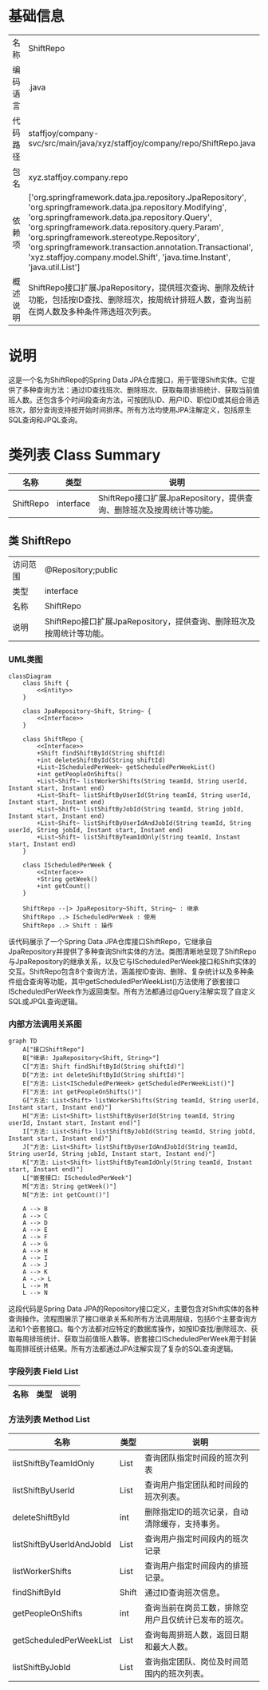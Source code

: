 # 基础信息

|      |      |
|------|------|
| 名称 | ShiftRepo |
| 编码语言 | .java |
| 代码路径 | staffjoy/company-svc/src/main/java/xyz/staffjoy/company/repo/ShiftRepo.java |
| 包名 | xyz.staffjoy.company.repo |
| 依赖项 | ['org.springframework.data.jpa.repository.JpaRepository', 'org.springframework.data.jpa.repository.Modifying', 'org.springframework.data.jpa.repository.Query', 'org.springframework.data.repository.query.Param', 'org.springframework.stereotype.Repository', 'org.springframework.transaction.annotation.Transactional', 'xyz.staffjoy.company.model.Shift', 'java.time.Instant', 'java.util.List'] |
| 概述说明 | ShiftRepo接口扩展JpaRepository，提供班次查询、删除及统计功能，包括按ID查找、删除班次，按周统计排班人数，查询当前在岗人数及多种条件筛选班次列表。 |

# 说明

这是一个名为ShiftRepo的Spring Data JPA仓库接口，用于管理Shift实体。它提供了多种查询方法：通过ID查找班次、删除班次、获取每周排班统计、获取当前值班人数。还包含多个时间段查询方法，可按团队ID、用户ID、职位ID或其组合筛选班次，部分查询支持按开始时间排序。所有方法均使用JPA注解定义，包括原生SQL查询和JPQL查询。

# 类列表 Class Summary

| 名称   | 类型  | 说明 |
|-------|------|-------------|
| ShiftRepo | interface | ShiftRepo接口扩展JpaRepository，提供查询、删除班次及按周统计等功能。 |



## 类 ShiftRepo

|      |      |
|------|------|
| 访问范围 | @Repository;public |
| 类型 | interface |
| 名称 | ShiftRepo |
| 说明 | ShiftRepo接口扩展JpaRepository，提供查询、删除班次及按周统计等功能。 |


### UML类图

```mermaid
classDiagram
    class Shift {
        <<Entity>>
    }
    
    class JpaRepository~Shift, String~ {
        <<Interface>>
    }
    
    class ShiftRepo {
        <<Interface>>
        +Shift findShiftById(String shiftId)
        +int deleteShiftById(String shiftId)
        +List~IScheduledPerWeek~ getScheduledPerWeekList()
        +int getPeopleOnShifts()
        +List~Shift~ listWorkerShifts(String teamId, String userId, Instant start, Instant end)
        +List~Shift~ listShiftByUserId(String teamId, String userId, Instant start, Instant end)
        +List~Shift~ listShiftByJobId(String teamId, String jobId, Instant start, Instant end)
        +List~Shift~ listShiftByUserIdAndJobId(String teamId, String userId, String jobId, Instant start, Instant end)
        +List~Shift~ listShiftByTeamIdOnly(String teamId, Instant start, Instant end)
    }
    
    class IScheduledPerWeek {
        <<Interface>>
        +String getWeek()
        +int getCount()
    }
    
    ShiftRepo --|> JpaRepository~Shift, String~ : 继承
    ShiftRepo ..> IScheduledPerWeek : 使用
    ShiftRepo ..> Shift : 操作
```

该代码展示了一个Spring Data JPA仓库接口ShiftRepo，它继承自JpaRepository并提供了多种查询Shift实体的方法。类图清晰地呈现了ShiftRepo与JpaRepository的继承关系，以及它与IScheduledPerWeek接口和Shift实体的交互。ShiftRepo包含8个查询方法，涵盖按ID查询、删除、复杂统计以及多种条件组合查询等功能，其中getScheduledPerWeekList()方法使用了嵌套接口IScheduledPerWeek作为返回类型。所有方法都通过@Query注解实现了自定义SQL或JPQL查询逻辑。


### 内部方法调用关系图

```mermaid
graph TD
    A["接口ShiftRepo"]
    B["继承: JpaRepository<Shift, String>"]
    C["方法: Shift findShiftById(String shiftId)"]
    D["方法: int deleteShiftById(String shiftId)"]
    E["方法: List<IScheduledPerWeek> getScheduledPerWeekList()"]
    F["方法: int getPeopleOnShifts()"]
    G["方法: List<Shift> listWorkerShifts(String teamId, String userId, Instant start, Instant end)"]
    H["方法: List<Shift> listShiftByUserId(String teamId, String userId, Instant start, Instant end)"]
    I["方法: List<Shift> listShiftByJobId(String teamId, String jobId, Instant start, Instant end)"]
    J["方法: List<Shift> listShiftByUserIdAndJobId(String teamId, String userId, String jobId, Instant start, Instant end)"]
    K["方法: List<Shift> listShiftByTeamIdOnly(String teamId, Instant start, Instant end)"]
    L["嵌套接口: IScheduledPerWeek"]
    M["方法: String getWeek()"]
    N["方法: int getCount()"]

    A --> B
    A --> C
    A --> D
    A --> E
    A --> F
    A --> G
    A --> H
    A --> I
    A --> J
    A --> K
    A -.-> L
    L --> M
    L --> N
```

这段代码是Spring Data JPA的Repository接口定义，主要包含对Shift实体的各种查询操作。流程图展示了接口继承关系和所有方法调用层级，包括6个主要查询方法和1个嵌套接口。每个方法都对应特定的数据库操作，如按ID查找/删除班次、获取每周排班统计、获取当前值班人数等。嵌套接口IScheduledPerWeek用于封装每周排班统计结果。所有方法都通过JPA注解实现了复杂的SQL查询逻辑。

### 字段列表 Field List

| 名称  | 类型  | 说明 |
|-------|-------|------|

### 方法列表 Method List

| 名称  | 类型  | 说明 |
|-------|-------|------|
| listShiftByTeamIdOnly | List<Shift> | 查询团队指定时间段的班次列表 |
| listShiftByUserId | List<Shift> | 查询用户指定团队和时间段的班次列表。 |
| deleteShiftById | int | 删除指定ID的班次记录，自动清除缓存，支持事务。 |
| listShiftByUserIdAndJobId | List<Shift> | 查询用户指定时间段内的班次记录 |
| listWorkerShifts | List<Shift> | 查询用户指定时间段内的排班记录。 |
| findShiftById | Shift | 通过ID查询班次信息。 |
| getPeopleOnShifts | int | 查询当前在岗员工数，排除空用户且仅统计已发布的班次。 |
| getScheduledPerWeekList | List<IScheduledPerWeek> | 查询每周排班人数，返回日期和最大人数。 |
| listShiftByJobId | List<Shift> | 查询指定团队、岗位及时间范围内的班次列表。 |




